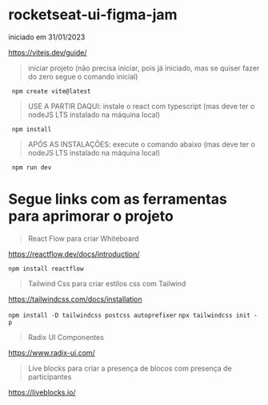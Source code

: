 # rocketseat-ui-figma-jam

iniciado em  31/01/2023

https://vitejs.dev/guide/

> iniciar projeto (não precisa iniciar, pois já iniciado, mas se quiser fazer do zero segue o comando inicial)

``` npm create vite@latest```

> USE A PARTIR DAQUI: instale o react com typescript (mas deve ter o nodeJS LTS instalado na máquina local)

``` npm install```

> APÓS AS INSTALAÇÕES: execute o comando abaixo (mas deve ter o nodeJS LTS instalado na máquina local)

``` npm run dev```

# Segue links com as ferramentas para aprimorar o projeto

> React Flow para criar Whiteboard

https://reactflow.dev/docs/introduction/

```npm install reactflow```

> Tailwind Css para criar estilos css com Tailwind

https://tailwindcss.com/docs/installation

```npm install -D tailwindcss postcss autoprefixer```
```npx tailwindcss init -p```

> Radix UI Componentes

https://www.radix-ui.com/

> Live blocks para criar a presença de blocos com presença de participantes

https://liveblocks.io/
